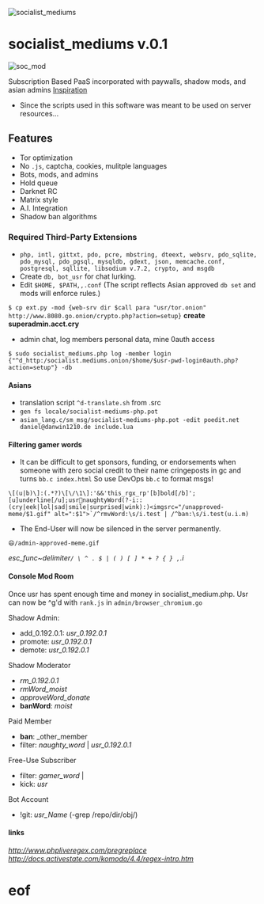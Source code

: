 ![socialist_mediums](https://github.com/TheProdigyLeague/-_-/assets/30985576/3da997a0-a9b4-40cc-b78f-b593a8913bce)


# socialist_mediums v.0.1

![soc_mod](https://github.com/TheProdigyLeague/-_-/assets/30985576/16926f9d-7742-4654-8a8e-5ef7600302a5)

Subscription Based PaaS incorporated with paywalls, shadow mods, and asian admins
[Inspiration](https://github.com/virtualghetto/lechat)
* Since the scripts used in this software was meant to be used on server resources...

## Features

* Tor optimization
* No `.js`, captcha, cookies, mulitple languages
* Bots, mods, and admins
* Hold queue
* Darknet RC
* Matrix style
* A.I. Integration
* Shadow ban algorithms

### Required Third-Party Extensions

* `php, intl, gittxt, pdo, pcre, mbstring, dteext, websrv, pdo_sqlite, pdo_mysql, pdo_pgsql, mysqldb, gdext, json, memcache.conf, postgresql, sqllite, libsodium v.7.2, crypto, and msgdb`
* Create `db, bot_usr` for chat lurking.
* Edit `$HOME, $PATH,,.conf` (The script reflects Asian approved `db set` and mods will enforce rules.)

`$ cp ext.py -mod {web-srv dir $call para "usr/tor.onion" http://www.8080.go.onion/crypto.php?action=setup}`
**create superadmin.acct.cry**

* admin chat, log members personal data, mine 0auth access

`$ sudo socialist_mediums.php log -member login {"^d_http:/socialist.mediums.onion/$home/$usr-pwd-login0auth.php?action=setup"} -db`

#### Asians

* translation script `^d-translate.sh` from .src
* `gen fs locale/socialist-mediums-php.pot`
* `asian_lang.c/sm_msg/socialist-mediums-php.pot -edit poedit.net daniel@danwin1210.de include.lua`

#### Filtering gamer words

* It can be difficult to get sponsors, funding, or endorsements when someone with zero social credit to their name cringeposts in gc and turns `bb.c index.html` So use DevOps `bb.c` to format msgs!

```\[(u|b)\]:(.*?)\[\/\1\]:'&&'this_rgx_rp'[b]bold[/b]';[u]underline[/u];usr🚩naughtyWord(?-i::(cry|eek|lol|sad|smile|surprised|wink):)<imgsrc="/unapproved-meme/$1.gif" alt=":$1">`/^rmvWord:\s/i.test | /^ban:\s/i.test(u.i.m)```

* The End-User will now be silenced in the server permanently.

`😄/admin-approved-meme.gif`

*esc_func~delimiter`/ \ ^ . $ | ( ) [ ] * + ? { } ,`.i*

#### Console Mod Room

Once usr has spent enough time and money in socialist_medium.php. Usr can now be ^g'd with `rank.js` in `admin/browser_chromium.go`

Shadow Admin:

* add_0.192.0.1: _usr_0.192.0.1_
* promote: _usr_0.192.0.1_
* demote: _usr_0.192.0.1_

Shadow Moderator

* _rm_0.192.0.1_
* _rmWord_moist_
* _approveWord_donate_
* **banWord**: _moist_

Paid Member

* **ban**: _other_member
* filter: _naughty_word_ | _usr_0.192.0.1_

Free-Use Subscriber

* filter: _gamer_word_ |
* kick: _usr_

Bot Account

* !git: _usr_Name_ (-grep /repo/dir/obj/)

#### links

*http://www.phpliveregex.com/pregreplace*
*http://docs.activestate.com/komodo/4.4/regex-intro.htm*

# eof
